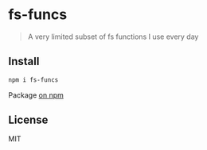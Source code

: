 # fs-funcs

> A very limited subset of fs functions I use every day

## Install

```bash
npm i fs-funcs
```

Package [on npm](https://www.npmjs.com/package/fs-funcs)

## License

MIT
